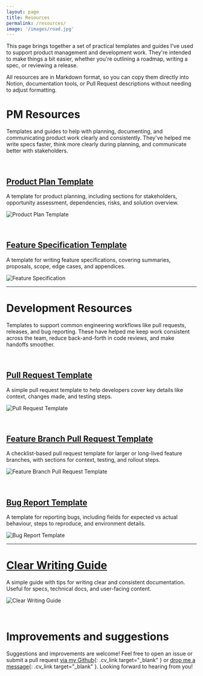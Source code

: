 ```yaml
---
layout: page
title: Resources
permalink: /resources/
image: '/images/road.jpg'
---
```


This page brings together a set of practical templates and guides I've used to support product management and development work. They're intended to make things a bit easier, whether you're outlining a roadmap, writing a spec, or reviewing a release.

All resources are in Markdown format, so you can copy them directly into Notion, documentation tools, or Pull Request descriptions without needing to adjust formatting.

# PM Resources

Templates and guides to help with planning, documenting, and communicating product work clearly and consistently. They've helped me write specs faster, think more clearly during planning, and communicate better with stakeholders.

&nbsp;

## [Product Plan Template <i class="ion ion-md-arrow-round-forward"></i>](https://github.com/mkishi1221/pm-resources/blob/main/product-plan-template.md)

A template for product planning, including sections for stakeholders, opportunity assessment, dependencies, risks, and solution overview.

![Product Plan Template]({{site.baseurl}}/images/product-plan.png)

&nbsp;

## [Feature Specification Template <i class="ion ion-md-arrow-round-forward"></i>](https://github.com/mkishi1221/pm-resources/blob/main/feature-spec-template.md)

A template for writing feature specifications, covering summaries, proposals, scope, edge cases, and appendices.

![Feature Specification]({{site.baseurl}}/images/feature-specfication.png)

***

# Development Resources

Templates to support common engineering workflows like pull requests, releases, and bug reporting. These have helped me keep work consistent across the team, reduce back-and-forth in code reviews, and make handoffs smoother.

&nbsp;

## [Pull Request Template <i class="ion ion-md-arrow-round-forward"></i>](https://github.com/mkishi1221/dev-resources/blob/main/pull-request-template.md)

A simple pull request template to help developers cover key details like context, changes made, and testing steps.

![Pull Request Template]({{site.baseurl}}/images/PR-template.png)

&nbsp;

## [Feature Branch Pull Request Template <i class="ion ion-md-arrow-round-forward"></i>](https://github.com/mkishi1221/dev-resources/blob/main/feature-PR-template.md)

A checklist-based pull request template for larger or long-lived feature branches, with sections for context, testing, and rollout steps.

![Feature Branch Pull Request Template]({{site.baseurl}}/images/feature-pr.png)

&nbsp;

## [Bug Report Template <i class="ion ion-md-arrow-round-forward"></i>](https://github.com/mkishi1221/dev-resources/blob/main/bug-report-template.md)

A template for reporting bugs, including fields for expected vs actual behaviour, steps to reproduce, and environment details.

![Bug Report Template]({{site.baseurl}}/images/Bug-fix-template.png)

***

# [Clear Writing Guide <i class="ion ion-md-arrow-round-forward"></i>](https://github.com/mkishi1221/pm-resources/blob/main/clear-writing-guide.md)

A simple guide with tips for writing clear and consistent documentation. Useful for specs, technical docs, and user-facing content.

![Clear Writing Guide]({{site.baseurl}}/images/writing-guide.png)

&nbsp;

# Improvements and suggestions

Suggestions and improvements are welcome! Feel free to open an issue or submit a pull request [via my Github](https://github.com/mkishi1221){: .cv_link target="_blank" } or [drop me a message](/contact){: .cv_link target="_blank" }. Looking forward to hearing from you!

